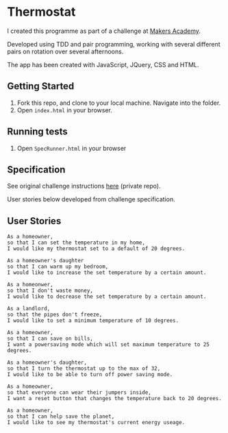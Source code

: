 # Thermostat
I created this programme as part of a challenge at [Makers Academy](http://www.makersacademy.com). 

Developed using TDD and pair programming, working with several different pairs on rotation over several afternoons. 

The app has been created with JavaScript, JQuery, CSS and HTML.

## Getting Started ##

1. Fork this repo, and clone to your local machine. Navigate into the folder.
2. Open `index.html` in your browser.

## Running tests ##

1. Open `SpecRunner.html` in your browser

## Specification ##

See original challenge instructions [here](https://github.com/makersacademy/course/tree/master/thermostat) (private repo).

User stories below developed from challenge specification.

## User Stories

```
As a homeowner, 
so that I can set the temperature in my home, 
I would like my thermostat set to a default of 20 degrees.

As a homeowner's daughter
so that I can warm up my bedroom,
I would like to increase the set temperature by a certain amount.

As a homeonwer,
so that I don't waste money, 
I would like to decrease the set temperature by a certain amount.

As a landlord,
so that the pipes don't freeze,
I would like to set a minimum temperature of 10 degrees. 

As a homeowner, 
so that I can save on bills,
I want a powersaving mode which will set maximum temperature to 25 degrees.

As a homeowner's daughter, 
so that I turn the thermostat up to the max of 32,
I would like to be able to turn off power saving mode.

As a homeowner,
so that everyone can wear their jumpers inside,
I want a reset button that changes the temperature back to 20 degrees.

As a homeowner,
so that I can help save the planet,
I would like to see my thermostat's current energy useage.
```
